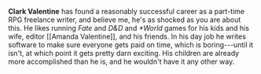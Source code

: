 **Clark Valentine** has found a reasonably successful career as a part-time RPG freelance writer, and believe me, he's as shocked as you are about this. He likes running _Fate_ and _D&D_ and _*World_ games for his kids and his wife, editor [[Amanda Valentine]], and his friends. In his day job he writes software to make sure everyone gets paid on time, which is boring---until it isn't, at which point it gets pretty darn exciting. His children are already more accomplished than he is, and he wouldn't have it any other way.